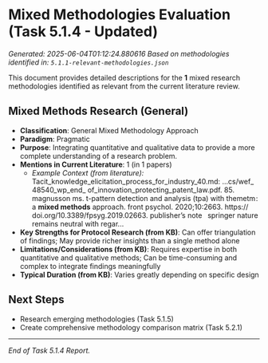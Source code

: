 # Mixed Methodologies Evaluation (Task 5.1.4 - Updated)

*Generated: 2025-06-04T01:12:24.880616*
*Based on methodologies identified in: `5.1.1-relevant-methodologies.json`*

This document provides detailed descriptions for the **1** mixed research methodologies identified as relevant from the current literature review.


## Mixed Methods Research (General)
- **Classification**: General Mixed Methodology Approach
- **Paradigm**: Pragmatic
- **Purpose**: Integrating quantitative and qualitative data to provide a more complete understanding of a research problem.
- **Mentions in Current Literature**: 1 (in 1 papers)
  - *Example Context (from literature):* Tacit_knowledge_elicitation_process_for_industry_40.md: ...cs/​wef_​48540_​wp_​end_​ of_​innov​ation_​prote​cting_​patent_​law.​pdf. 	85.	 magnusson ms. t-pattern detection and analysis (tpa) with themetm : a **mixed methods** approach. front psychol. 2020;10:2663. https://​ doi.​org/​10.​3389/​fpsyg.​2019.​02663. publisher’s note  springer nature remains neutral with regar...
- **Key Strengths for Protocol Research (from KB)**: Can offer triangulation of findings; May provide richer insights than a single method alone
- **Limitations/Considerations (from KB)**: Requires expertise in both quantitative and qualitative methods; Can be time-consuming and complex to integrate findings meaningfully
- **Typical Duration (from KB)**: Varies greatly depending on specific design


## Next Steps

- Research emerging methodologies (Task 5.1.5)
- Create comprehensive methodology comparison matrix (Task 5.2.1)

---
*End of Task 5.1.4 Report.*
